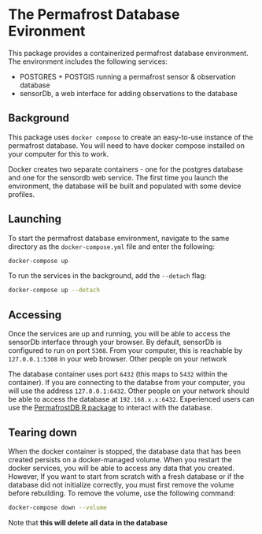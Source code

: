 # The Permafrost Database Evironment
This package provides a containerized permafrost database environment. The environment includes the following services:

* POSTGRES + POSTGIS running a permafrost sensor & observation database
* sensorDb, a web interface for adding observations to the database

## Background
This package uses `docker compose` to create an easy-to-use instance of the permafrost database. You will need to have docker compose installed on your computer for this to work.

Docker creates two separate containers - one for the postgres database and one for the sensordb web service. The first time you launch the environment, the database will be built and populated with some device profiles. 

## Launching
To start the permafrost database environment, navigate to the same directory as the `docker-compose.yml` file and enter the following:
```bash
docker-compose up
```

To run the services in the background, add the `--detach` flag:
```bash
docker-compose up --detach
```

## Accessing
Once the services are up and running, you will be able to access the sensorDb interface through your browser. By default, sensorDb is configured to run on port `5308`. From your computer, this is reachable by `127.0.0.1:5308` in your web browser. Other people on your network 

The database container uses port `6432` (this maps to `5432` within the container). If you are connecting to the databse from your computer, you will use the address `127.0.0.1:6432`. Other people on your network should be able to access the database at `192.168.x.x:6432`. Experienced users can use the [PermafrostDB R package](https://github.com/geocryology/PermafrostDB) to interact with the database.

## Tearing down
When the docker container is stopped, the database data that has been created persists on a docker-managed volume. When you restart the docker services, you will be able to access any data that you created. However, If you want to start from scratch with a fresh database or if the database did not initialize correctly, you must first remove the volume before rebuilding. To remove the volume, use the following command:

```bash
docker-compose down --volume
```
Note that **this will delete all data in the database**
